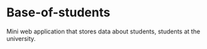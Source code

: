 # Base-of-students
Mini web application that stores data about students, students at the university.
